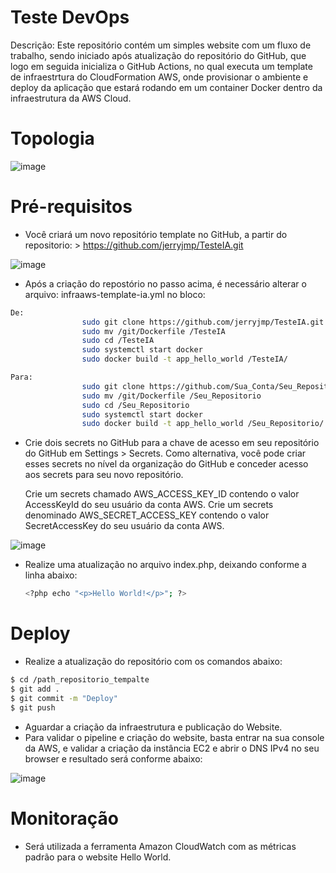 # Teste DevOps
Descrição:
Este repositório contém um simples website com um fluxo de trabalho, sendo iniciado após atualização do repositório do GitHub, que logo em seguida inicializa o GitHub Actions, no qual executa um template de infraestrtura do CloudFormation AWS, onde provisionar o ambiente e deploy da aplicação que estará rodando em um container Docker dentro da infraestrutura da AWS Cloud.

# Topologia 
![image](https://user-images.githubusercontent.com/55636741/94643648-b5606500-02bd-11eb-9865-0c4fa9a32270.png)

# Pré-requisitos 
* Você criará um novo repositório template no GitHub, a partir do repositorio: > https://github.com/jerryjmp/TesteIA.git 

![image](https://user-images.githubusercontent.com/55636741/94646712-38d18480-02c5-11eb-8384-224a06c17b89.png) 
* Após a criação do repostório no passo acima, é necessário alterar o arquivo: infraaws-template-ia.yml no bloco: 
                
```sh
De:   
                sudo git clone https://github.com/jerryjmp/TesteIA.git
                sudo mv /git/Dockerfile /TesteIA
                sudo cd /TesteIA
                sudo systemctl start docker
                sudo docker build -t app_hello_world /TesteIA/
```
```sh             
Para:       
                sudo git clone https://github.com/Sua_Conta/Seu_Repositorio.git
                sudo mv /git/Dockerfile /Seu_Repositorio
                sudo cd /Seu_Repositorio
                sudo systemctl start docker
                sudo docker build -t app_hello_world /Seu_Repositorio/  
```
* Crie dois secrets no GitHub para a chave de acesso em seu repositório do GitHub em Settings > Secrets. Como alternativa, você pode criar esses secrets no nível da organização do GitHub e conceder acesso aos secrets para seu novo repositório.

    Crie um secrets chamado AWS_ACCESS_KEY_ID contendo o valor AccessKeyId do seu usuário da conta AWS.
    Crie um secrets denominado AWS_SECRET_ACCESS_KEY contendo o valor SecretAccessKey do seu usuário da conta AWS.

![image](https://user-images.githubusercontent.com/55636741/94648782-9f58a180-02c9-11eb-9d86-088b782b55e8.png) 

* Realize uma atualização no arquivo index.php, deixando conforme a linha abaixo:  
  ```sh
  <?php echo "<p>Hello World!</p>"; ?>  
   ``` 

# Deploy
 * Realize a atualização do repositório com os comandos abaixo:
 ```sh
$ cd /path_repositorio_tempalte
$ git add . 
$ git commit -m "Deploy"
$ git push 
```
* Aguardar a criação da infraestrutura e publicação do Website.
* Para validar o pipeline e criação do website, basta entrar na sua console da AWS, e validar a criação da instância EC2 e abrir o DNS IPv4 no seu browser e resultado será conforme abaixo: 

![image](https://user-images.githubusercontent.com/55636741/94654286-39711780-02d3-11eb-9403-104bc417129e.png)

# Monitoração
* Será utilizada a ferramenta Amazon CloudWatch com as métricas padrão para o website Hello World. 




























[//]: # (These are reference links used in the body of this note and get stripped out when the markdown processor does its job. There is no need to format nicely because it shouldn't be seen. Thanks SO - http://stackoverflow.com/questions/4823468/store-comments-in-markdown-syntax)


   [dill]: <https://github.com/joemccann/dillinger>
   [git-repo-url]: <https://github.com/joemccann/dillinger.git>
   [john gruber]: <http://daringfireball.net>
   [df1]: <http://daringfireball.net/projects/markdown/>
   [markdown-it]: <https://github.com/markdown-it/markdown-it>
   [Ace Editor]: <http://ace.ajax.org>
   [node.js]: <http://nodejs.org>
   [Twitter Bootstrap]: <http://twitter.github.com/bootstrap/>
   [jQuery]: <http://jquery.com>
   [@tjholowaychuk]: <http://twitter.com/tjholowaychuk>
   [express]: <http://expressjs.com>
   [AngularJS]: <http://angularjs.org>
   [Gulp]: <http://gulpjs.com>

   [PlDb]: <https://github.com/joemccann/dillinger/tree/master/plugins/dropbox/README.md>
   [PlGh]: <https://github.com/joemccann/dillinger/tree/master/plugins/github/README.md>
   [PlGd]: <https://github.com/joemccann/dillinger/tree/master/plugins/googledrive/README.md>
   [PlOd]: <https://github.com/joemccann/dillinger/tree/master/plugins/onedrive/README.md>
   [PlMe]: <https://github.com/joemccann/dillinger/tree/master/plugins/medium/README.md>
   [PlGa]: <https://github.com/RahulHP/dillinger/blob/master/plugins/googleanalytics/README.md>
